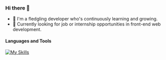 ### Hi there 👋

- 🌱 I'm a fledgling developer who's continuously learning and growing.
- 🔭 Currently looking for job or internship opportunities in front-end web development.


#### Languages and Tools
[![My Skills](https://skillicons.dev/icons?i=ts,react,js,html,css,sass,vite,git,github,styledcomponents,firebase,redux&perline=6)](https://skillicons.dev)
